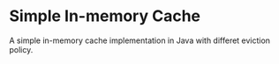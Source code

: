 # Simple In-memory Cache

A simple in-memory cache implementation in Java with differet eviction policy.
